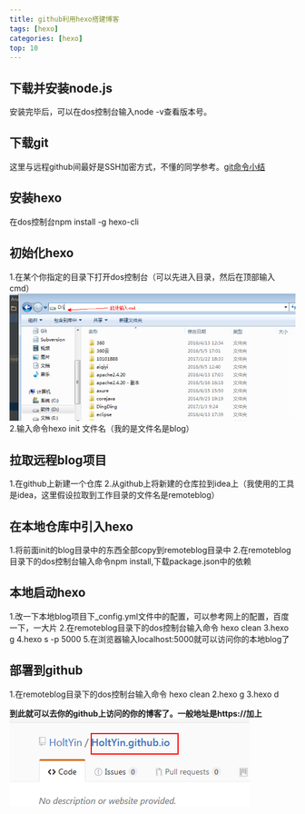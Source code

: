 ```yaml
---
title: github利用hexo搭建博客
tags: [hexo]
categories: [hexo]
top: 10
---
```

## 下载并安装node.js
   安装完毕后，可以在dos控制台输入node -v查看版本号。
## 下载git
   这里与远程github间最好是SSH加密方式，不懂的同学参考。[git命令小结](https://jadyer.github.io/2015/09/14/git-command/)
## 安装hexo
   在dos控制台npm install -g hexo-cli
## 初始化hexo
   1.在某个你指定的目录下打开dos控制台（可以先进入目录，然后在顶部输入cmd）
   <img src="/images/hexo/hexo1.jpg" >
   2.输入命令hexo init 文件名（我的是文件名是blog）
## 拉取远程blog项目
   1.在github上新建一个仓库
   2.从github上将新建的仓库拉到idea上（我使用的工具是idea，这里假设拉取到工作目录的文件名是remoteblog）
   
## 在本地仓库中引入hexo
   1.将前面init的blog目录中的东西全部copy到remoteblog目录中
   2.在remoteblog目录下的dos控制台输入命令npm install,下载package.json中的依赖
## 本地启动hexo
   1.改一下本地blog项目下_config.yml文件中的配置，可以参考网上的配置，百度一下，一大片
   2.在remoteblog目录下的dos控制台输入命令 hexo clean
   3.hexo g
   4.hexo s -p 5000
   5.在浏览器输入localhost:5000就可以访问你的本地blog了
## 部署到github
   1.在remoteblog目录下的dos控制台输入命令 hexo clean
   2.hexo g
   3.hexo d
   
   
   **到此就可以去你的github上访问的你的博客了。一般地址是https://加上
   <img src="/images/hexo/hexo2.jpg" >**
   
